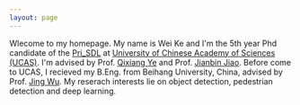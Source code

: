 ```yaml
---
layout: page
---
```


Wlecome to my homepage. My name is Wei Ke and I'm the 5th year Phd candidate of the [Pri_SDL](http://www.ucassdl.cn/) at [University of Chinese Academy of Sciences (UCAS)](http://www.ucas.ac.cn/). I'm advised by Prof. [Qixiang Ye](http://people.ucas.ac.cn/~qxye) and Prof. [Jianbin Jiao](http://people.ucas.ac.cn/~jiaojianbin). Before come to UCAS, I recieved my B.Eng. from Beihang University, China, advised by Prof. [Jing Wu](http://dept3.buaa.edu.cn/jsdw/qbjs/dqgcx/fjs/wj.htm). My reserach interests lie on object detection, pedestrian detection and deep learning. 

